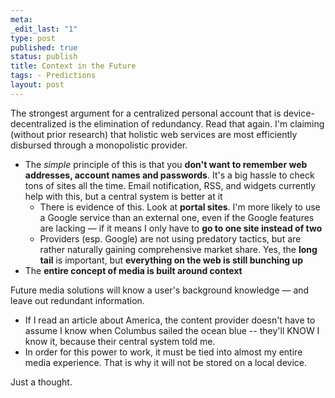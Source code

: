 ```yaml
--- 
meta: 
_edit_last: "1"
type: post 
published: true 
status: publish 
title: Context in the Future 
tags: - Predictions 
layout: post 
--- 
```


The strongest argument for a centralized personal account that is device-decentralized is the elimination of redundancy. Read that again. I'm claiming (without prior research) that holistic web services are most efficiently disbursed through a monopolistic provider. 

  * The _simple_ principle of this is that you **don't want to remember web addresses, account names and passwords**. It's a big hassle to check tons of sites all the time. Email notification, RSS, and widgets currently help with this, but a central system is better at it
    * There is evidence of this. Look at **portal sites**. I'm more likely to use a Google service than an external one, even if the Google features are lacking — if it means I only have to **go to one site instead of two**
    * Providers (esp. Google) are not using predatory tactics, but are rather naturally gaining comprehensive market share. Yes, the **long tail** is important, but **everything on the web is still bunching up**
  * The **entire concept of media is built around context**

Future media solutions will know a user's background knowledge — and leave out redundant information.

  * If I read an article about America, the content provider doesn't have to assume I know when Columbus sailed the ocean blue -- they'll KNOW I know it, because their central system told me.
  * In order for this power to work, it must be tied into almost my entire media experience. That is why it will not be stored on a local device.

Just a thought.